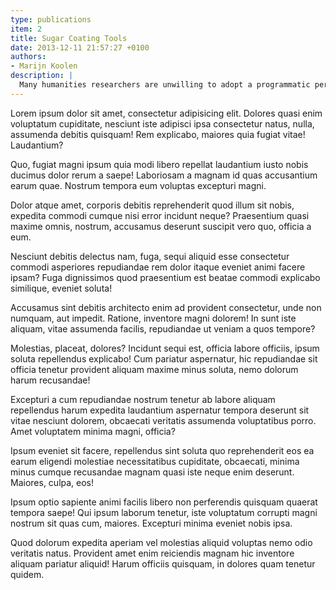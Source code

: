 ```yaml
---
type: publications
item: 2
title: Sugar Coating Tools
date: 2013-12-11 21:57:27 +0100
authors: 
- Marijn Koolen
description: |
  Many humanities researchers are unwilling to adopt a programmatic perspective to the use of digital tools. We shy away from our responsibility to understand our methods.
---
```

Lorem ipsum dolor sit amet, consectetur adipisicing elit. Dolores quasi enim voluptatum cupiditate, nesciunt iste adipisci ipsa consectetur natus, nulla, assumenda debitis quisquam! Rem explicabo, maiores quia fugiat vitae! Laudantium?

Quo, fugiat magni ipsum quia modi libero repellat laudantium iusto nobis ducimus dolor rerum a saepe! Laboriosam a magnam id quas accusantium earum quae. Nostrum tempora eum voluptas excepturi magni.

Dolor atque amet, corporis debitis reprehenderit quod illum sit nobis, expedita commodi cumque nisi error incidunt neque? Praesentium quasi maxime omnis, nostrum, accusamus deserunt suscipit vero quo, officia a eum.

Nesciunt debitis delectus nam, fuga, sequi aliquid esse consectetur commodi asperiores repudiandae rem dolor itaque eveniet animi facere ipsam? Fuga dignissimos quod praesentium est beatae commodi explicabo similique, eveniet soluta!

Accusamus sint debitis architecto enim ad provident consectetur, unde non numquam, aut impedit. Ratione, inventore magni dolorem! In sunt iste aliquam, vitae assumenda facilis, repudiandae ut veniam a quos tempore?

Molestias, placeat, dolores? Incidunt sequi est, officia labore officiis, ipsum soluta repellendus explicabo! Cum pariatur aspernatur, hic repudiandae sit officia tenetur provident aliquam maxime minus soluta, nemo dolorum harum recusandae!

Excepturi a cum repudiandae nostrum tenetur ab labore aliquam repellendus harum expedita laudantium aspernatur tempora deserunt sit vitae nesciunt dolorem, obcaecati veritatis assumenda voluptatibus porro. Amet voluptatem minima magni, officia?

Ipsum eveniet sit facere, repellendus sint soluta quo reprehenderit eos ea earum eligendi molestiae necessitatibus cupiditate, obcaecati, minima minus cumque recusandae magnam quasi iste neque enim deserunt. Maiores, culpa, eos!

Ipsum optio sapiente animi facilis libero non perferendis quisquam quaerat tempora saepe! Qui ipsum laborum tenetur, iste voluptatum corrupti magni nostrum sit quas cum, maiores. Excepturi minima eveniet nobis ipsa.

Quod dolorum expedita aperiam vel molestias aliquid voluptas nemo odio veritatis natus. Provident amet enim reiciendis magnam hic inventore aliquam pariatur aliquid! Harum officiis quisquam, in dolores quam tenetur quidem.
